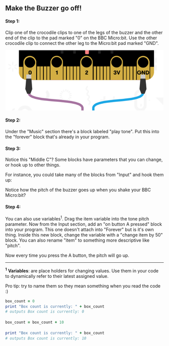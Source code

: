 ## Make the Buzzer go off!

#### Step 1:
Clip one of the crocodile clips to one of the legs of the buzzer and the other end of the clip to the pad marked "0" on the BBC Micro:bit. Use the other crocodile clip to connect the other leg to the Micro:bit pad marked "GND".

![Connecting your buzzer](https://github.com/camallen/unipart_bbc_microbit/blob/master/images/clips_microbit.png "Connecting your buzzer")

#### Step 2:
Under the "Music" section there's a block labeled "play tone". Put this into the "forever" block that's already in your program.

#### Step 3:
Notice this "Middle C"? Some blocks have parameters that you can change, or hook up to other things.

For instance, you could take many of the blocks from "Input" and hook them up:

Notice how the pitch of the buzzer goes up when you shake your BBC Micro:bit?

####  Step 4:
You can also use variables<sup>1</sup>.
Drag the item variable into the tone pitch parameter. Now from the Input section, add an "on button A pressed" block into your program. This one doesn't attach into "Forever" but is it's own thing. Inside this new block, change the variable with a "change item by 50" block. You can also rename "item" to something more descriptive like "pitch".

Now every time you press the A button, the pitch will go up.
____

<sup>**1**</sup> **Variables**: are place holders for changing values. Use them in your code to dynamically refer to their latest assigned value.

Pro tip: try to name them so they mean something when you read the code :)
``` ruby
box_count = 0
print "Box count is currently: " + box_count
# outputs Box count is currently: 0

box_count = box_count + 10

print "Box count is currently: " + box_count
# outputs Box count is currently: 10
```

